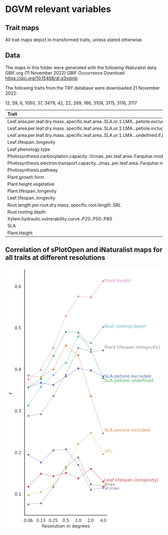 # DGVM relevant variables

## Trait maps

All trait maps depict ln-transformed traits, unless stated otherwise.

## Data
The maps in this folder were generated with the following iNaturalist data: GBIF.org (11 November 2022) GBIF Occurrence Download https://doi.org/10.15468/dl.g3vdmb

The following traits from the TRY database were downloaded 21 November 2022:

12, 59, 6, 1080, 37, 3479, 42, 22, 269, 186, 3106, 3115, 3116, 3117


| Trait   | ID     | Unit    |
| :------------- | :----------: | -----------: |
| Leaf.area.per.leaf.dry.mass..specific.leaf.area..SLA.or.1.LMA...petiole.excluded | 3115 |  |
| Leaf.area.per.leaf.dry.mass..specific.leaf.area..SLA.or.1.LMA...petiole.included | 3116 | |
| Leaf.area.per.leaf.dry.mass..specific.leaf.area..SLA.or.1.LMA...undefined.if.petiole.is.in..or.excluded | 3117 | |
| Leaf.lifespan..longevity | 12 | |
| Leaf.phenology.type | 37 | |
| Photosynthesis.carboxylation.capacity..Vcmax..per.leaf.area..Farquhar.model | 186 | |
| Photosynthesis.electron.transport.capacity..Jmax..per.leaf.area..Farquhar.model. | 269 |  |
| Photosynthesis.pathway | 22 |  |
| Plant.growth.form | 42 |  |
| Plant.height.vegetative | 3106 ||
| Plant.lifespan..longevity | 59 ||
| Leaf.lifespan..longevity | 13 | |
| Root.length.per.root.dry.mass..specific.root.length..SRL | 1080 | |
| Root.rooting.depth | 6 | |
| Xylem.hydraulic.vulnerability.curve..P20..P50..P80 | 3479 |  |
| SLA| 14 |  |
| Plant.Height | 15|  |     

## Correlation of sPlotOpen and iNaturalist maps for all traits at different resolutions

![Corr Plot](Correlation_sPlot.png)
